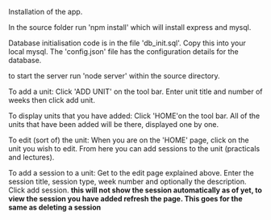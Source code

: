 Installation of the app.

In the source folder run 'npm install' which will install express and mysql.

Database initialisation code is in the file 'db_init.sql'. Copy this into your local mysql.
The 'config.json' file has the configuration details for the database. 

to start the server run 'node server' within the source directory. 

To add a unit:
Click 'ADD UNIT' on the tool bar. 
Enter unit title and number of weeks then click add unit. 

To display units that you have added:
Click 'HOME'on the tool bar. 
All of the units that have been added will be there, displayed one by one. 

To edit (sort of) the unit:
When you are on the 'HOME' page, click on the unit you wish to edit. 
From here you can add sessions to the unit (practicals and lectures).

To add a session to a unit:
Get to the edit page explained above. 
Enter the session title, session type, week number and optionally the description. 
Click add session. 
****this will not show the session automatically as of yet, to view the session you have added refresh the page. This goes for the same as deleting a session****
